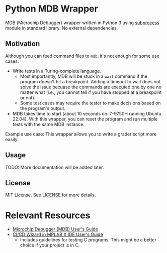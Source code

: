 # Python MDB Wrapper

MDB (Microchip Debugger) wrapper written in Python 3 using [subprocess](https://docs.python.org/3/library/subprocess.html) module in standard library. No external dependencies.

## Motivation

Although you can feed command files to `mdb`, it's not enough for some use cases:

- Write tests in a Turing-complete language.
  - Most importantly, MDB will be stuck in a `wait` command if the program doesn't hit a breakpoint. Adding a timeout to wait does not solve the issue becuase the commands are executed one by one no matter what (i.e., you cannot tell if you have stopped at a breakpoint or not).
  - Some test cases may require the tester to make decisions based on the program's output.
- MDB takes time to start (about 10 seconds on i7-9750H running Ubuntu 22.04). With this wrapper, you can reset the program and run multiple tests with the same MDB instance.

Example use case: This wrapper allows you to write a grader script more easily.

## Usage

TODO: More documentation will be added later.

## License

MIT License. See [LICENSE](LICENSE) for more details.

# Relevant Resources

- [Microchip Debugger (MDB) User's Guide](https://ww1.microchip.com/downloads/en/DeviceDoc/50002102G.pdf)
- [CI/CD Wizard in MPLAB X IDE User's Guide](https://ww1.microchip.com/downloads/en/DeviceDoc/CICD_Wizard_in_MPLAB_X_IDE_Users_Guide_50003243.pdf)
  - Includes guidelines for testing C programs. This might be a better choice if your project is in C.
